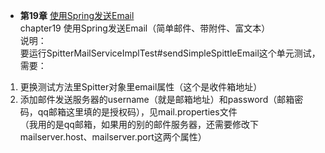 - **第19章** [使用Spring发送Email]()  
chapter19 使用Spring发送Email（简单邮件、带附件、富文本）  
说明：  
要运行SpitterMailServiceImplTest#sendSimpleSpittleEmail这个单元测试，需要：  
1. 更换测试方法里Spitter对象里email属性（这个是收件箱地址）  
2. 添加邮件发送服务器的username（就是邮箱地址）和password（邮箱密码，qq邮箱这里填的是授权码），见mail.properties文件  
（我用的是qq邮箱，如果用的别的邮件服务器，还需要修改下mailserver.host、mailserver.port这两个属性）  
